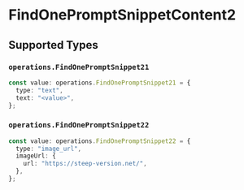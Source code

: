 # FindOnePromptSnippetContent2


## Supported Types

### `operations.FindOnePromptSnippet21`

```typescript
const value: operations.FindOnePromptSnippet21 = {
  type: "text",
  text: "<value>",
};
```

### `operations.FindOnePromptSnippet22`

```typescript
const value: operations.FindOnePromptSnippet22 = {
  type: "image_url",
  imageUrl: {
    url: "https://steep-version.net/",
  },
};
```

